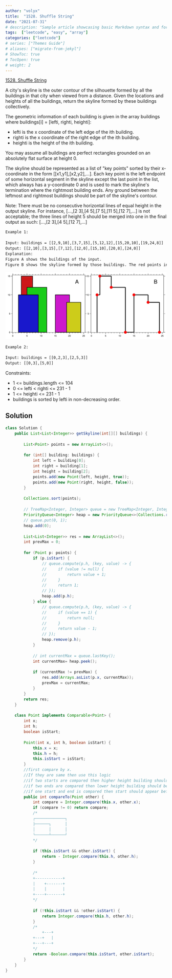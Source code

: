 ```yaml
---
author: "volyx"
title:  "1528. Shuffle String"
date: "2021-07-31"
# description: "Sample article showcasing basic Markdown syntax and formatting for HTML elements."
tags:  ["leetcode", "easy", "array"]
categories: ["leetcode"]
# series: ["Themes Guide"]
# aliases: ["migrate-from-jekyl"]
# ShowToc: true
# TocOpen: true
# weight: 2
---
```


[1528. Shuffle String](https://leetcode.com/problems/shuffle-string/)

A city's skyline is the outer contour of the silhouette formed by all the buildings in that city when viewed from a distance. Given the locations and heights of all the buildings, return the skyline formed by these buildings collectively.

The geometric information of each building is given in the array buildings where buildings[i] = [lefti, righti, heighti]:

- lefti is the x coordinate of the left edge of the ith building.
- righti is the x coordinate of the right edge of the ith building.
- heighti is the height of the ith building.

You may assume all buildings are perfect rectangles grounded on an absolutely flat surface at height 0.

The skyline should be represented as a list of "key points" sorted by their x-coordinate in the form [[x1,y1],[x2,y2],...]. Each key point is the left endpoint of some horizontal segment in the skyline except the last point in the list, which always has a y-coordinate 0 and is used to mark the skyline's termination where the rightmost building ends. Any ground between the leftmost and rightmost buildings should be part of the skyline's contour.

Note: There must be no consecutive horizontal lines of equal height in the output skyline. For instance, [...,[2 3],[4 5],[7 5],[11 5],[12 7],...] is not acceptable; the three lines of height 5 should be merged into one in the final output as such: [...,[2 3],[4 5],[12 7],...]

```txt
Example 1:

Input: buildings = [[2,9,10],[3,7,15],[5,12,12],[15,20,10],[19,24,8]]
Output: [[2,10],[3,15],[7,12],[12,0],[15,10],[20,8],[24,0]]
Explanation:
Figure A shows the buildings of the input.
Figure B shows the skyline formed by those buildings. The red points in figure B represent the key points in the output list.
```

![ex1](/images/2021-07-30-ex1.jpg)

```txt
Example 2:

Input: buildings = [[0,2,3],[2,5,3]]
Output: [[0,3],[5,0]]
```

Constraints:

- 1 <= buildings.length <= 104
- 0 <= lefti < righti <= 231 - 1
- 1 <= heighti <= 231 - 1
- buildings is sorted by lefti in non-decreasing order.

## Solution

```java
class Solution {
    public List<List<Integer>> getSkyline(int[][] buildings) {
        
        List<Point> points = new ArrayList<>();
        
        for (int[] building: buildings) {
            int left = building[0];
            int right = building[1];
            int height = building[2];
            points.add(new Point(left, height, true));
            points.add(new Point(right, height, false));
        }
        
        Collections.sort(points);
        
        // TreeMap<Integer, Integer> queue = new TreeMap<Integer, Integer>();
        PriorityQueue<Integer> heap = new PriorityQueue<>(Collections.reverseOrder());
        // queue.put(0, 1);
        heap.add(0);
        
        List<List<Integer>> res = new ArrayList<>();
        int prevMax = 0;
        
        for (Point p: points) {
            if (p.isStart) {
                // queue.compute(p.h, (key, value) -> {
                //     if (value != null) {
                //         return value + 1;
                //     } 
                //     return 1;
                // });
                heap.add(p.h);
            } else {
                // queue.compute(p.h, (key, value) -> {
                //     if (value == 1) {
                //         return null;
                //     }
                //     return value - 1;
                // });
                heap.remove(p.h);
            }
            
            // int currentMax = queue.lastKey();
            int currentMax= heap.peek();
            
            if (currentMax != prevMax) {
                res.add(Arrays.asList(p.x, currentMax));
                prevMax = currentMax;
            }
        }   
        return res;
    }
    
    class Point implements Comparable<Point> {
        int x;
        int h;
        boolean isStart;
        
        Point(int x, int h, boolean isStart) {
            this.x = x;
            this.h = h;
            this.isStart = isStart;
        }
        //first compare by x.
        //If they are same then use this logic
        //if two starts are compared then higher height building should be picked first
        //if two ends are compared then lower height building should be picked first
        //if one start and end is compared then start should appear before end
        public int compareTo(Point other) {
            int compare = Integer.compare(this.x, other.x);
            if (compare != 0) return compare;
            /*
            ┌─────────────┐
            ├──────┐      │
            │      │      │
            └──────┴──────┘
            */
            
            if (this.isStart && other.isStart) {
                return - Integer.compare(this.h, other.h);
            }
            
            /*
            +------------+
            |    +-------+
            |    |       |
            +----+-------+
            */
            
            if (!this.isStart && !other.isStart) {
                return Integer.compare(this.h, other.h);
            }
            /*
                +---+
            +---+   |
            +---+---+
            */
            return -Boolean.compare(this.isStart, other.isStart);
        }
    }
}
```
